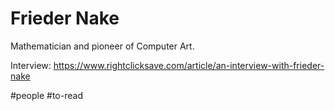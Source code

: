 # Frieder Nake

Mathematician and pioneer of Computer Art.

Interview:
https://www.rightclicksave.com/article/an-interview-with-frieder-nake

#people #to-read 